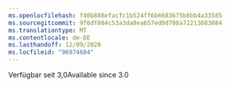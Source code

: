 ```yaml
---
ms.openlocfilehash: f40b888efacfc1b524ff6b6683675b6bb4a33585
ms.sourcegitcommit: 9f6df084c53a3da0ea657ed0d708a72213683084
ms.translationtype: MT
ms.contentlocale: de-DE
ms.lasthandoff: 12/09/2020
ms.locfileid: "96974684"
---
```

<span data-ttu-id="17561-101">Verfügbar seit 3,0</span><span class="sxs-lookup"><span data-stu-id="17561-101">Available since 3.0</span></span>

